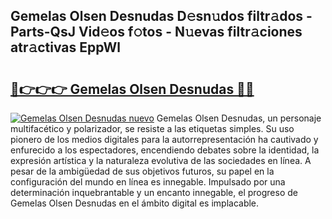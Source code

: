 ## Gemelas Olsen Desnudas D𝚎sn𝚞dos filtr𝚊dos - Parts-QsJ Vid𝚎os f𝚘tos - N𝚞evas filtr𝚊ciones atr𝚊ctivas EppWl

# <h2><a href="http://mb3lbe.tromn.icu/?c=Gemelas+Olsen+Desnudas">🔗👉👉👉 Gemelas Olsen Desnudas 🔗🔗</a></h2>

[![Gemelas Olsen Desnudas nuevo](https://i.imgur.com/pEAQMta.gif)](http://mb3lbe.tromn.icu/?c=Gemelas+Olsen+Desnudas)
Gemelas Olsen Desnudas, un personaje multifacético y polarizador, se resiste a las etiquetas simples. Su uso pionero de los medios digitales para la autorrepresentación ha cautivado y enfurecido a los espectadores, encendiendo debates sobre la identidad, la expresión artística y la naturaleza evolutiva de las sociedades en línea. A pesar de la ambigüedad de sus objetivos futuros, su papel en la configuración del mundo en línea es innegable. Impulsado por una determinación inquebrantable y un encanto innegable, el progreso de Gemelas Olsen Desnudas en el ámbito digital es implacable.
